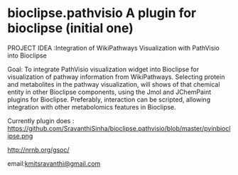 bioclipse.pathvisio A plugin for bioclipse (initial one)
===================


PROJECT IDEA :Integration of WikiPathways Visualization with PathVisio into Bioclipse

Goal: To integrate PathVisio visualization widget into Bioclipse for visualization of pathway 
information from WikiPathways. Selecting protein and metabolites in the pathway visualization,
will shows of that chemical entity in other Bioclipse components, using the Jmol and JChemPaint 
plugins for Bioclipse. Preferably, interaction can be scripted, allowing integration with other 
metabolomics features in Bioclipse.

Currently plugin does : https://github.com/SravanthiSinha/bioclipse.pathvisio/blob/master/pvinbioclipse.png

http://nrnb.org/gsoc/

email:kmitsravanthi@gmail.com
